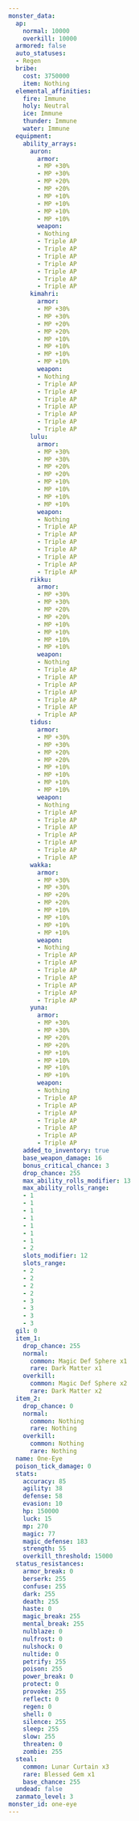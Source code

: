 ```yaml
---
monster_data:
  ap:
    normal: 10000
    overkill: 10000
  armored: false
  auto_statuses:
  - Regen
  bribe:
    cost: 3750000
    item: Nothing
  elemental_affinities:
    fire: Immune
    holy: Neutral
    ice: Immune
    thunder: Immune
    water: Immune
  equipment:
    ability_arrays:
      auron:
        armor:
        - MP +30%
        - MP +30%
        - MP +20%
        - MP +20%
        - MP +10%
        - MP +10%
        - MP +10%
        - MP +10%
        weapon:
        - Nothing
        - Triple AP
        - Triple AP
        - Triple AP
        - Triple AP
        - Triple AP
        - Triple AP
        - Triple AP
      kimahri:
        armor:
        - MP +30%
        - MP +30%
        - MP +20%
        - MP +20%
        - MP +10%
        - MP +10%
        - MP +10%
        - MP +10%
        weapon:
        - Nothing
        - Triple AP
        - Triple AP
        - Triple AP
        - Triple AP
        - Triple AP
        - Triple AP
        - Triple AP
      lulu:
        armor:
        - MP +30%
        - MP +30%
        - MP +20%
        - MP +20%
        - MP +10%
        - MP +10%
        - MP +10%
        - MP +10%
        weapon:
        - Nothing
        - Triple AP
        - Triple AP
        - Triple AP
        - Triple AP
        - Triple AP
        - Triple AP
        - Triple AP
      rikku:
        armor:
        - MP +30%
        - MP +30%
        - MP +20%
        - MP +20%
        - MP +10%
        - MP +10%
        - MP +10%
        - MP +10%
        weapon:
        - Nothing
        - Triple AP
        - Triple AP
        - Triple AP
        - Triple AP
        - Triple AP
        - Triple AP
        - Triple AP
      tidus:
        armor:
        - MP +30%
        - MP +30%
        - MP +20%
        - MP +20%
        - MP +10%
        - MP +10%
        - MP +10%
        - MP +10%
        weapon:
        - Nothing
        - Triple AP
        - Triple AP
        - Triple AP
        - Triple AP
        - Triple AP
        - Triple AP
        - Triple AP
      wakka:
        armor:
        - MP +30%
        - MP +30%
        - MP +20%
        - MP +20%
        - MP +10%
        - MP +10%
        - MP +10%
        - MP +10%
        weapon:
        - Nothing
        - Triple AP
        - Triple AP
        - Triple AP
        - Triple AP
        - Triple AP
        - Triple AP
        - Triple AP
      yuna:
        armor:
        - MP +30%
        - MP +30%
        - MP +20%
        - MP +20%
        - MP +10%
        - MP +10%
        - MP +10%
        - MP +10%
        weapon:
        - Nothing
        - Triple AP
        - Triple AP
        - Triple AP
        - Triple AP
        - Triple AP
        - Triple AP
        - Triple AP
    added_to_inventory: true
    base_weapon_damage: 16
    bonus_critical_chance: 3
    drop_chance: 255
    max_ability_rolls_modifier: 13
    max_ability_rolls_range:
    - 1
    - 1
    - 1
    - 1
    - 1
    - 1
    - 1
    - 2
    slots_modifier: 12
    slots_range:
    - 2
    - 2
    - 2
    - 2
    - 3
    - 3
    - 3
    - 3
  gil: 0
  item_1:
    drop_chance: 255
    normal:
      common: Magic Def Sphere x1
      rare: Dark Matter x1
    overkill:
      common: Magic Def Sphere x2
      rare: Dark Matter x2
  item_2:
    drop_chance: 0
    normal:
      common: Nothing
      rare: Nothing
    overkill:
      common: Nothing
      rare: Nothing
  name: One-Eye
  poison_tick_damage: 0
  stats:
    accuracy: 85
    agility: 38
    defense: 58
    evasion: 10
    hp: 150000
    luck: 15
    mp: 270
    magic: 77
    magic_defense: 183
    strength: 55
    overkill_threshold: 15000
  status_resistances:
    armor_break: 0
    berserk: 255
    confuse: 255
    dark: 255
    death: 255
    haste: 0
    magic_break: 255
    mental_break: 255
    nulblaze: 0
    nulfrost: 0
    nulshock: 0
    nultide: 0
    petrify: 255
    poison: 255
    power_break: 0
    protect: 0
    provoke: 255
    reflect: 0
    regen: 0
    shell: 0
    silence: 255
    sleep: 255
    slow: 255
    threaten: 0
    zombie: 255
  steal:
    common: Lunar Curtain x3
    rare: Blessed Gem x1
    base_chance: 255
  undead: false
  zanmato_level: 3
monster_id: one-eye
---
```

